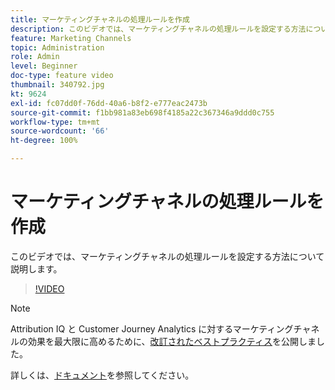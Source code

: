 ```yaml
---
title: マーケティングチャネルの処理ルールを作成
description: このビデオでは、マーケティングチャネルの処理ルールを設定する方法について説明します。
feature: Marketing Channels
topic: Administration
role: Admin
level: Beginner
doc-type: feature video
thumbnail: 340792.jpg
kt: 9624
exl-id: fc07dd0f-76dd-40a6-b8f2-e777eac2473b
source-git-commit: f1bb981a83eb698f4185a22c367346a9ddd0c755
workflow-type: tm+mt
source-wordcount: '66'
ht-degree: 100%

---
```


# マーケティングチャネルの処理ルールを作成

このビデオでは、マーケティングチャネルの処理ルールを設定する方法について説明します。

>[!VIDEO](https://video.tv.adobe.com/v/344354/?quality=12&learn=on&captions=jpn)

>[!NOTE]
>
>Attribution IQ と Customer Journey Analytics に対するマーケティングチャネルの効果を最大限に高めるために、[改訂されたベストプラクティス](https://experienceleague.adobe.com/docs/analytics/components/marketing-channels/mchannel-best-practices.html?lang=ja)を公開しました。

詳しくは、[ドキュメント](https://experienceleague.adobe.com/docs/analytics/admin/admin-tools/manage-report-suites/edit-report-suite/marketing-channels/c-rules.html?lang=ja)を参照してください。
